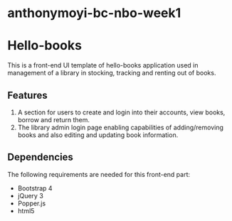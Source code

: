 # anthonymoyi-bc-nbo-week1

# Hello-books

This is a front-end UI template of hello-books application used in management of a library in stocking, tracking and renting out of books.

## Features

1. A section for users to create and login into their accounts, view books, borrow and return them. 
2. The library admin login page enabling capabilities of adding/removing books and also editing and updating book information.

## Dependencies
The following requirements are needed for this front-end part:

- Bootstrap 4
- jQuery 3
- Popper.js
- html5
